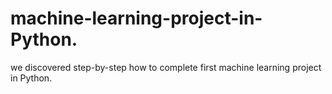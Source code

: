 # machine-learning-project-in-Python.
we  discovered step-by-step how to complete first machine learning project in Python.
